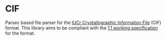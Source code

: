 # CIF
Parsec based file parser for the [IUCr Crystallographic Information File](https://www.iucr.org/resources/cif/spec/version1.1) (CIF) format. This library aims to be compliant with the [1.1 working specification](https://www.iucr.org/resources/cif/spec/version1.1) for the format.

